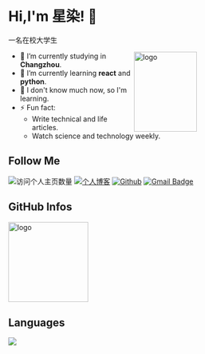 
# Hi,I'm 星染! 👋
一名在校大学生

<img src="https://github-readme-stats.vercel.app/api?username=jhxxr&show_icons=true&theme=vue" alt="logo" height="160" align="right" width="50%" />

- 🔭 I’m currently studying in **Changzhou**.
- 🌱 I’m currently learning **react** and **python**.
- 💬 I don't know much now, so I'm learning.
- ⚡ Fun fact: 
  - Write technical and life articles.
  - Watch science and technology weekly.


## Follow Me
![访问个人主页数量](https://komarev.com/ghpvc/?username=jhxxr&color=green)
[![个人博客](https://img.shields.io/badge/-个人博客（duktig.cn）-c14438?style=flat-square&logo=B&logoColor=white)](https://zy.jhx.asia/)
[![Github](https://img.shields.io/github/followers/duktig666?label=Github&style=social)](https://github.com/jhxxr)
[![Gmail Badge](https://img.shields.io/badge/gmail-2471717907@qq.com-Green?style=flat-square&logo=Gmail&logoColor=white&link=mailto:2471717907@qq.com)](mailto:2471717907@qq.com)
## GitHub Infos
<img src="https://github-profile-trophy.vercel.app/?username=jhxxr&theme=flat&column=7" alt="logo" height="160" align="center" style="margin: auto;" />

## Languages
<a href="https://github.com/duktig666">
  <img src="https://github-readme-stats.vercel.app/api/top-langs/?username=jhxxr&theme=vue" />
</a>
